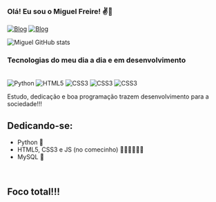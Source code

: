 ### Olá! Eu sou o Miguel Freire! ✌️👋
[![Blog](https://img.shields.io/badge/LinkedIn-0077B5?style=for-the-badge&logo=linkedin&logoColor=white)](https://www.linkedin.com/in/miguel-freire-86b978221/)
[![Blog](https://img.shields.io/badge/Facebook-1877F2?style=for-the-badge&logo=facebook&logoColor=white)](https://www.facebook.com/miguel.freire.5)


![Miguel GitHub stats](https://github-readme-stats.vercel.app/api?username=Dangerred&show_icons=true&theme=tokyonight)

### Tecnologias do meu dia a dia e em desenvolvimento 

<div style="display: inline_block"><br/> 
    <img align="center" alt="Python" src="https://img.shields.io/badge/Python-3776AB?style=for-the-badge&logo=python&logoColor=white">
    <img align="center" alt="HTML5" src="https://img.shields.io/badge/HTML5-E34F26?style=for-the-badge&logo=html5&logoColor=white">
    <img align="center" alt="CSS3" src="https://img.shields.io/badge/CSS3-1572B6?style=for-the-badge&logo=css3&logoColor=white">
    <img align="center" alt="CSS3" src="https://img.shields.io/badge/MySQL-00000F?style=for-the-badge&logo=mysql&logoColor=white">
    <img align="center" alt="CSS3" src="https://img.shields.io/badge/JavaScript-F7DF1E?style=for-the-badge&logo=javascript&logoColor=black">
</div>

Estudo, dedicação e boa programação trazem desenvolvimento para a sociedade!!!

## Dedicando-se:
- Python 💞
- HTML5, CSS3 e JS (no comecinho) 🏃‍♂️🏃‍♂️🏃‍♂️
- MySQL 🔮 

<br/>

## Foco total!!!
